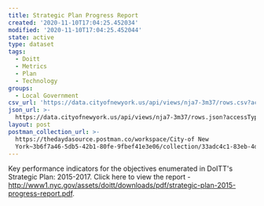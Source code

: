 ```yaml
---
title: Strategic Plan Progress Report
created: '2020-11-10T17:04:25.452034'
modified: '2020-11-10T17:04:25.452044'
state: active
type: dataset
tags:
  - Doitt
  - Metrics
  - Plan
  - Technology
groups:
  - Local Government
csv_url: 'https://data.cityofnewyork.us/api/views/nja7-3m37/rows.csv?accessType=DOWNLOAD'
json_url: >-
  https://data.cityofnewyork.us/api/views/nja7-3m37/rows.json?accessType=DOWNLOAD
layout: post
postman_collection_url: >-
  https://thedaydasource.postman.co/workspace/City-of New
  York~3b6f7a46-5db5-42b1-80fe-9fbef41e3e06/collection/33adc4c1-83eb-4d87-92fb-a3b4a369b98f
---
```

Key performance indicators for the objectives enumerated in DoITT's Strategic Plan: 2015-2017. Click here to view the report - http://www1.nyc.gov/assets/doitt/downloads/pdf/strategic-plan-2015-progress-report.pdf.
